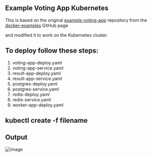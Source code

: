 ## Example Voting App Kubernetes

This is based on the original [example-voting-app](https://github.com/dockersamples/example-voting-app) repository from the [docker-examples](https://github.com/dockersamples) GitHub page

and modified it to work on the Kubernetes cluster.

## To deploy follow these steps:
1. voting-app-deploy.yaml
2. voting-app-service.yaml
3. result-app-deploy.yaml
4. result-app-service.yaml
5. postgres-deploy.yaml
6. postgres-service.yaml
7. redis-deploy.yaml
8. redis-service.yaml
9. worker-app-deploy.yaml

## kubectl create -f filename

## Output
![image](https://github.com/abdullahafeez/k8s_votingapp_example/assets/123733124/31a322ee-94d2-48a2-a2a8-e012dc8a8044)

